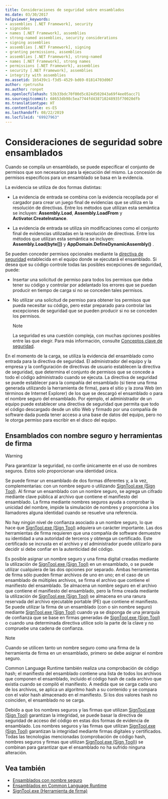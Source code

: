 ```yaml
---
title: Consideraciones de seguridad sobre ensamblados
ms.date: 03/30/2017
helpviewer_keywords:
- assemblies [.NET Framework], security
- signcodes
- names [.NET Framework], assemblies
- strong-named assemblies, security considerations
- signing assemblies
- assemblies [.NET Framework], signing
- granting permissions, assemblies
- assemblies [.NET Framework], strong-named
- names [.NET Framework], strong names
- permissions [.NET Framework], assemblies
- security [.NET Framework], assemblies
- integrity with assemblies
ms.assetid: 1b5439c1-f3d5-4529-bd69-01814703d067
author: rpetrusha
ms.author: ronpet
ms.openlocfilehash: 53b33bdc70f00d5c824d502043a69f4ee05acc71
ms.sourcegitcommit: 68653db98c5ea7744fd438710248935f70020dfb
ms.translationtype: HT
ms.contentlocale: es-ES
ms.lasthandoff: 08/22/2019
ms.locfileid: "69927963"
---
```

# <a name="assembly-security-considerations"></a>Consideraciones de seguridad sobre ensamblados
<a name="top"></a> Cuando se compila un ensamblado, se puede especificar el conjunto de permisos que son necesarios para la ejecución del mismo. La concesión de permisos específicos para un ensamblado se basa en la evidencia.  
  
 La evidencia se utiliza de dos formas distintas:  
  
- La evidencia de entrada se combina con la evidencia recopilada por el cargador para crear un juego final de evidencias que se utiliza en la resolución de directivas. Entre los métodos que utilizan esta semántica se incluyen: **Assembly.Load**, **Assembly.LoadFrom** y **Activator.CreateInstance**.  
  
- La evidencia de entrada se utiliza sin modificaciones como el conjunto final de evidencias utilizadas en la resolución de directivas. Entre los métodos que utilizan esta semántica se incluyen: **Assembly.Load(byte[])** y **AppDomain.DefineDynamicAssembly()** .  
  
 Se pueden conceder permisos opcionales mediante la [directiva de seguridad](../../../docs/framework/misc/code-access-security-basics.md) establecida en el equipo donde se ejecutará el ensamblado. Si desea que su código controle todas las posibles excepciones de seguridad, puede:  
  
- Insertar una solicitud de permiso para todos los permisos que deba tener su código y controlar por adelantado los errores que se puedan producir en tiempo de carga si no se conceden tales permisos.  
  
- No utilizar una solicitud de permiso para obtener los permisos que pueda necesitar su código, pero estar preparado para controlar las excepciones de seguridad que se pueden producir si no se conceden los permisos.  
  
    > [!NOTE]
    > La seguridad es una cuestión compleja, con muchas opciones posibles entre las que elegir. Para más información, consulte [Conceptos clave de seguridad](../../standard/security/key-security-concepts.md).  
  
 En el momento de la carga, se utiliza la evidencia del ensamblado como entrada para la directiva de seguridad. El administrador del equipo y la empresa y la configuración de directivas de usuario establecen la directiva de seguridad, que determina el conjunto de permisos que se concede a todo el código administrado cuando se ejecuta. La directiva de seguridad se puede establecer para la compañía del ensamblado (si tiene una firma generada utilizando la herramienta de firma), para el sitio y la zona Web (en términos de Internet Explorer) de los que se descargó el ensamblado o para el nombre seguro del ensamblado. Por ejemplo, el administrador de un equipo puede establecer una directiva de seguridad que permita que todo el código descargado desde un sitio Web y firmado por una compañía de software dada pueda tener acceso a una base de datos del equipo, pero no le otorga permiso para escribir en el disco del equipo.  
  
## <a name="strong-named-assemblies-and-signing-tools"></a>Ensamblados con nombre seguro y herramientas de firma  

 > [!WARNING]
 > Para garantizar la seguridad, no confíe únicamente en el uso de nombres seguros. Estos solo proporcionan una identidad única.

 Se puede firmar un ensamblado de dos formas diferentes y, a la vez, complementarias: con un nombre seguro o utilizando [SignTool.exe (Sign Tool)](../../../docs/framework/tools/signtool-exe.md). Al firmar un ensamblado con un nombre seguro, se agrega un cifrado mediante clave pública al archivo que contiene el manifiesto del ensamblado. La firma mediante nombres seguros ayuda a comprobar la unicidad del nombre, impide la simulación de nombres y proporciona a los llamadores alguna identidad cuando se resuelve una referencia.  
  
 No hay ningún nivel de confianza asociado a un nombre seguro, lo que hace que [SignTool.exe (Sign Tool)](../../../docs/framework/tools/signtool-exe.md) adquiera un carácter importante. Las dos herramientas de firma requieren que una compañía de software demuestre su identidad a una autoridad de terceros y obtenga un certificado. Este certificado se incrusta en el archivo y el administrador puede utilizarlo para decidir si debe confiar en la autenticidad del código.  
  
 Es posible asignar un nombre seguro y una firma digital creadas mediante la utilización de [SignTool.exe (Sign Tool)](../../../docs/framework/tools/signtool-exe.md) en un ensamblado, o se puede utilizar cualquiera de las dos opciones por separado. Ambas herramientas de firma sólo pueden firmar archivos de uno en uno; en el caso de un ensamblado de múltiples archivos, se firma el archivo que contiene el manifiesto del ensamblado. Se almacena un nombre seguro en el archivo que contiene el manifiesto del ensamblado, pero la firma creada mediante la utilización de [SignTool.exe (Sign Tool)](../../../docs/framework/tools/signtool-exe.md) se almacena en una ranura reservada del archivo ejecutable portable (PE) que contiene el manifiesto. Se puede utilizar la firma de un ensamblado (con o sin nombre seguro) mediante [SignTool.exe (Sign Tool)](../../../docs/framework/tools/signtool-exe.md) cuando ya se disponga de una jerarquía de confianza que se base en firmas generadas de [SignTool.exe (Sign Tool)](../../../docs/framework/tools/signtool-exe.md) o cuando una determinada directiva utilice solo la parte de la clave y no compruebe una cadena de confianza.  
  
> [!NOTE]
> Cuando se utilicen tanto un nombre seguro como una firma de la herramienta de firma en un ensamblado, primero se debe asignar el nombre seguro.  
  
 Common Language Runtime también realiza una comprobación de código hash; el manifiesto del ensamblado contiene una lista de todos los archivos que componen el ensamblado, incluido el código hash de cada archivo que existía cuando se compiló el manifiesto. A medida que se carga cada uno de los archivos, se aplica un algoritmo hash a su contenido y se compara con el valor hash almacenado en el manifiesto. Si los dos valores hash no coinciden, el ensamblado no se carga.  
  
 Debido a que los nombres seguros y las firmas que utilizan [SignTool.exe (Sign Tool)](../../../docs/framework/tools/signtool-exe.md) garantizan la integridad, se puede basar la directiva de seguridad de acceso del código en estas dos formas de evidencia de ensamblado. Los nombres seguros y las firmas que utilizan [SignTool.exe (Sign Tool)](../../../docs/framework/tools/signtool-exe.md) garantizan la integridad mediante firmas digitales y certificados. Todas las tecnologías mencionadas (comprobación de código hash, nombres seguros y firmas que utilizan [SignTool.exe (Sign Tool)](../../../docs/framework/tools/signtool-exe.md)) se combinan para garantizar que el ensamblado no ha sufrido ninguna alteración.  
  
## <a name="see-also"></a>Vea también

- [Ensamblados con nombre seguro](../../../docs/framework/app-domains/strong-named-assemblies.md)
- [Ensamblados en Common Language Runtime](../../../docs/framework/app-domains/assemblies-in-the-common-language-runtime.md)
- [SignTool.exe (Herramienta de firma)](../../../docs/framework/tools/signtool-exe.md)
